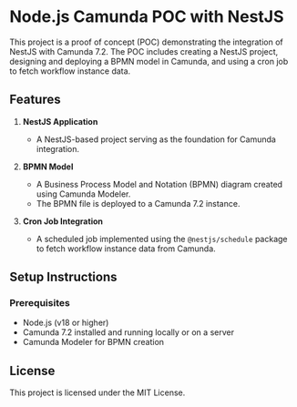 # Node.js Camunda POC with NestJS

This project is a proof of concept (POC) demonstrating the integration of NestJS with Camunda 7.2. The POC includes creating a NestJS project, designing and deploying a BPMN model in Camunda, and using a cron job to fetch workflow instance data.

## Features

1. **NestJS Application**
   - A NestJS-based project serving as the foundation for Camunda integration.

2. **BPMN Model**
   - A Business Process Model and Notation (BPMN) diagram created using Camunda Modeler.
   - The BPMN file is deployed to a Camunda 7.2 instance.

3. **Cron Job Integration**
   - A scheduled job implemented using the `@nestjs/schedule` package to fetch workflow instance data from Camunda.

## Setup Instructions

### Prerequisites

- Node.js (v18 or higher)
- Camunda 7.2 installed and running locally or on a server
- Camunda Modeler for BPMN creation

## License

This project is licensed under the MIT License.